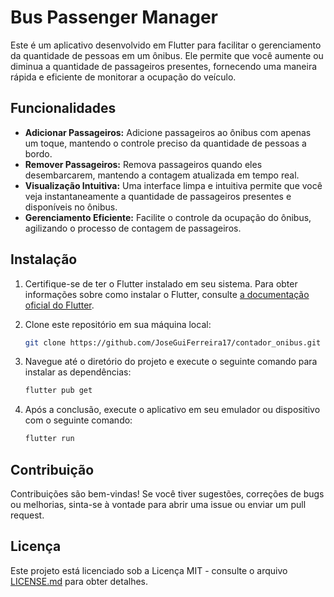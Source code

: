 # Bus Passenger Manager

Este é um aplicativo desenvolvido em Flutter para facilitar o gerenciamento da quantidade de pessoas em um ônibus. Ele permite que você aumente ou diminua a quantidade de passageiros presentes, fornecendo uma maneira rápida e eficiente de monitorar a ocupação do veículo.

## Funcionalidades

- **Adicionar Passageiros:** Adicione passageiros ao ônibus com apenas um toque, mantendo o controle preciso da quantidade de pessoas a bordo.
- **Remover Passageiros:** Remova passageiros quando eles desembarcarem, mantendo a contagem atualizada em tempo real.
- **Visualização Intuitiva:** Uma interface limpa e intuitiva permite que você veja instantaneamente a quantidade de passageiros presentes e disponíveis no ônibus.
- **Gerenciamento Eficiente:** Facilite o controle da ocupação do ônibus, agilizando o processo de contagem de passageiros.

## Instalação

1. Certifique-se de ter o Flutter instalado em seu sistema. Para obter informações sobre como instalar o Flutter, consulte [a documentação oficial do Flutter](https://flutter.dev/docs/get-started/install).
2. Clone este repositório em sua máquina local:

   ```bash
   git clone https://github.com/JoseGuiFerreira17/contador_onibus.git
   ```

3. Navegue até o diretório do projeto e execute o seguinte comando para instalar as dependências:

   ```bash
   flutter pub get
   ```

4. Após a conclusão, execute o aplicativo em seu emulador ou dispositivo com o seguinte comando:

   ```bash
   flutter run
   ```

## Contribuição

Contribuições são bem-vindas! Se você tiver sugestões, correções de bugs ou melhorias, sinta-se à vontade para abrir uma issue ou enviar um pull request.

## Licença

Este projeto está licenciado sob a Licença MIT - consulte o arquivo [LICENSE.md](LICENSE.md) para obter detalhes.

